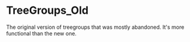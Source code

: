 # TreeGroups_Old
The original version of treegroups that was mostly abandoned. It's more functional than the new one.
